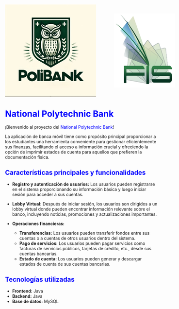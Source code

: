 <div style="display: flex; margin-bottom: 20px;">
  <img src="https://raw.githubusercontent.com/Jhairzp27/Proyecto-final-grupo-4/main/src/UserInterface/Resource/SplashLogo.png" alt="logoEPN" style="flex: 50%; width: 300px; margin-right: 30px;">
  <img src="https://raw.githubusercontent.com/fernygeek/AntBot/main/figuras/logoFIS.png" alt="LogoFIS" style="flex: 50%; width: 200px; padding: 30px">
</div>

# <span style="color:rgb(0, 0, 255)">National Polytechnic Bank</span>

¡Bienvenido al proyecto del <span style="color:rgb(0, 0, 255)">National Polytechnic Bank</span>!

La aplicación de banca móvil tiene como propósito principal proporcionar a los estudiantes una herramienta conveniente para gestionar eficientemente sus finanzas, facilitando el acceso a información crucial y ofreciendo la opción de imprimir estados de cuenta para aquellos que prefieren la documentación física.

## <span style="color:rgb(0, 0, 255)">Características principales y funcionalidades</span>

- **Registro y autenticación de usuarios:** Los usuarios pueden registrarse en el sistema proporcionando su información básica y luego iniciar sesión para acceder a sus cuentas.
  
- **Lobby Virtual:** Después de iniciar sesión, los usuarios son dirigidos a un lobby virtual donde pueden encontrar información relevante sobre el banco, incluyendo noticias, promociones y actualizaciones importantes.

- **Operaciones financieras:**
  - **Transferencias:** Los usuarios pueden transferir fondos entre sus cuentas o a cuentas de otros usuarios dentro del sistema.
  - **Pago de servicios:** Los usuarios pueden pagar servicios como facturas de servicios públicos, tarjetas de crédito, etc., desde sus cuentas bancarias.
  - **Estado de cuenta:** Los usuarios pueden generar y descargar estados de cuenta de sus cuentas bancarias.

## <span style="color:rgb(0, 0, 255)">Tecnologías utilizadas</span>

- **Frontend:** Java
- **Backend:** Java
- **Base de datos:** MySQL
